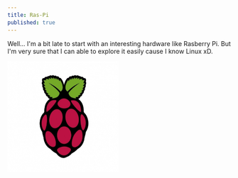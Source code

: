 ```yaml
---
title: Ras-Pi
published: true
---
```

Well... I'm a bit late to start with an interesting hardware like Rasberry Pi. But I'm very sure that I can able to explore it easily cause I know Linux xD.

<img src="https://raw.githubusercontent.com/RanitPradhan/blog/master/Images/RPi/RPi_logo.jpg" height="250" width="250" align="centre" >
